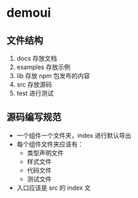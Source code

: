# demoui

## 文件结构

1. docs 存放文档
2. examples 存放示例
3. lib 存放 npm 包发布的内容
4. src 存放源码
5. test 进行测试

## 源码编写规范

- 一个组件一个文件夹，index 进行默认导出
- 每个组件文件夹应该有：
  - 类型声明文件
  - 样式文件
  - 代码文件
  - 测试文件
- 入口应该是 src 的 index 文